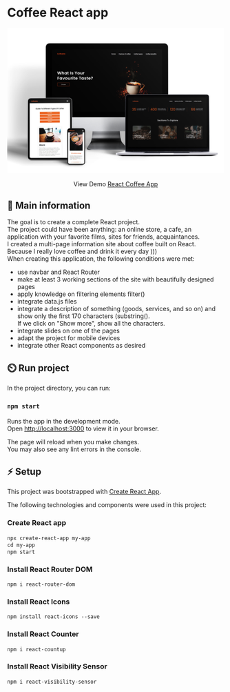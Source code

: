 # Coffee React app

![cover](.../../react-coffee-app/src/assets/cover.jpg)

<center> View Demo <a href="" target="_blank">React Coffee App</a> </center>

## 🦉 Main information

The goal is to create a complete React project.\
The project could have been anything: an online store, a cafe, an application with your favorite films, sites for friends, acquaintances.\
I created a multi-page information site about coffee  built on React.\
Because I really love coffee and drink it every day ))) \
When creating this application, the following conditions were met:
- use navbar and React Router
- make at least 3 working sections of the site with beautifully designed pages
- apply knowledge on filtering elements filter()
- integrate data.js files
- integrate a description of something (goods, services, and so on) and show only the first 170 characters (substring().\
  If we click on "Show more", show all the characters.
- integrate slides on one of the pages
- adapt the project for mobile devices
- integrate other React components as desired


## ⏲️ Run project

In the project directory, you can run:

### `npm start`

Runs the app in the development mode.\
Open [http://localhost:3000](http://localhost:3000) to view it in your browser.

The page will reload when you make changes.\
You may also see any lint errors in the console.

## ⚡ Setup

This project was bootstrapped with [Create React App](https://github.com/facebook/create-react-app). 

The following technologies and components were used in this project:

### Create React app

```
npx create-react-app my-app
cd my-app
npm start
```
### Install React Router DOM
```
npm i react-router-dom
```
### Install React Icons
```
npm install react-icons --save
```
### Install React Counter
```
npm i react-countup
```
### Install React Visibility Sensor
```
npm i react-visibility-sensor
```
